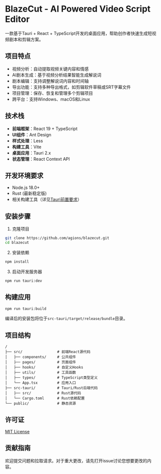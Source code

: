 # BlazeCut - AI Powered Video Script Editor

一款基于Tauri + React + TypeScript开发的桌面应用，帮助创作者快速生成短视频剧本和剪辑方案。

## 项目特点

- 视频分析：自动提取视频关键内容和情感
- AI剧本生成：基于视频分析结果智能生成解说词
- 剧本编辑：支持调整解说词内容和时间轴
- 导出功能：支持多种导出格式，如剪辑软件草稿或SRT字幕文件
- 项目管理：保存、恢复和管理多个剪辑项目
- 跨平台：支持Windows、macOS和Linux

## 技术栈

- **前端框架**：React 19 + TypeScript
- **UI组件**：Ant Design
- **样式处理**：Less
- **构建工具**：Vite
- **桌面应用**：Tauri 2.x
- **状态管理**：React Context API

## 开发环境要求

- Node.js 18.0+ 
- Rust (最新稳定版)
- 相关构建工具（详见[Tauri前置要求](https://tauri.app/v1/guides/getting-started/prerequisites/)）

## 安装步骤

1. 克隆项目

```bash
git clone https://github.com/agions/blazecut.git
cd blazecut
```

2. 安装依赖

```bash
npm install
```

3. 启动开发服务器

```bash
npm run tauri:dev
```

## 构建应用

```bash
npm run tauri:build
```

编译后的安装包将位于`src-tauri/target/release/bundle`目录。

## 项目结构

```
/
├── src/                # 前端React源代码
│   ├── components/     # 公共组件
│   ├── pages/          # 页面组件
│   ├── hooks/          # 自定义Hooks
│   ├── utils/          # 工具函数
│   ├── types/          # TypeScript类型定义
│   └── App.tsx         # 应用入口
├── src-tauri/          # Tauri/Rust后端代码
│   ├── src/            # Rust源代码
│   └── Cargo.toml      # Rust依赖配置
└── public/             # 静态资源
```

## 许可证

[MIT License](LICENSE)

## 贡献指南

欢迎提交问题和拉取请求。对于重大更改，请先打开issue讨论您想要更改的内容。
